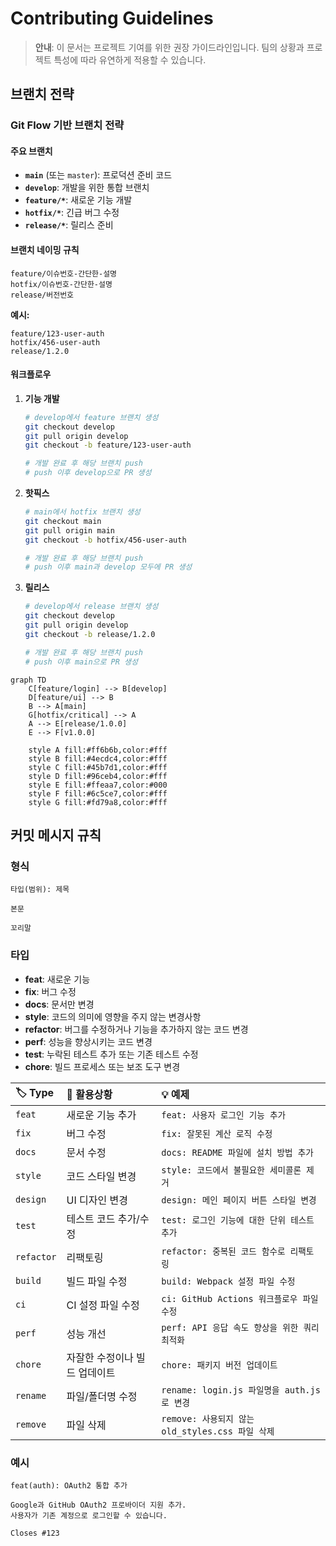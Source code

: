 # Contributing Guidelines

> **안내**: 이 문서는 프로젝트 기여를 위한 권장 가이드라인입니다. 팀의 상황과 프로젝트 특성에 따라 유연하게 적용할 수 있습니다.


## **브랜치 전략**

### Git Flow 기반 브랜치 전략

#### 주요 브랜치
- **`main`** (또는 `master`): 프로덕션 준비 코드
- **`develop`**: 개발을 위한 통합 브랜치
- **`feature/*`**: 새로운 기능 개발
- **`hotfix/*`**: 긴급 버그 수정
- **`release/*`**: 릴리스 준비

#### 브랜치 네이밍 규칙

```
feature/이슈번호-간단한-설명
hotfix/이슈번호-간단한-설명
release/버전번호
```

**예시:**
```
feature/123-user-auth
hotfix/456-user-auth
release/1.2.0
```


#### 워크플로우

1. **기능 개발**
   ```bash
   # develop에서 feature 브랜치 생성
   git checkout develop
   git pull origin develop
   git checkout -b feature/123-user-auth
   
   # 개발 완료 후 해당 브랜치 push
   # push 이후 develop으로 PR 생성
   ```

2. **핫픽스**
   ```bash
   # main에서 hotfix 브랜치 생성
   git checkout main
   git pull origin main
   git checkout -b hotfix/456-user-auth

   # 개발 완료 후 해당 브랜치 push
   # push 이후 main과 develop 모두에 PR 생성
   ```

3. **릴리스**
   ```bash
   # develop에서 release 브랜치 생성
   git checkout develop
   git pull origin develop
   git checkout -b release/1.2.0

   # 개발 완료 후 해당 브랜치 push
   # push 이후 main으로 PR 생성
   ```

```mermaid
graph TD
    C[feature/login] --> B[develop]
    D[feature/ui] --> B
    B --> A[main]
    G[hotfix/critical] --> A
    A --> E[release/1.0.0]
    E --> F[v1.0.0]

    style A fill:#ff6b6b,color:#fff
    style B fill:#4ecdc4,color:#fff
    style C fill:#45b7d1,color:#fff
    style D fill:#96ceb4,color:#fff
    style E fill:#ffeaa7,color:#000
    style F fill:#6c5ce7,color:#fff
    style G fill:#fd79a8,color:#fff
```

## 커밋 메시지 규칙

### 형식
```
타입(범위): 제목

본문

꼬리말
```

### 타입
- **feat**: 새로운 기능
- **fix**: 버그 수정
- **docs**: 문서만 변경
- **style**: 코드의 의미에 영향을 주지 않는 변경사항
- **refactor**: 버그를 수정하거나 기능을 추가하지 않는 코드 변경
- **perf**: 성능을 향상시키는 코드 변경
- **test**: 누락된 테스트 추가 또는 기존 테스트 수정
- **chore**: 빌드 프로세스 또는 보조 도구 변경


| 🏷️ Type    | 📝 활용상황                   | 💡 예제                                          |
| :--------- | :---------------------------- | :----------------------------------------------- |
| `feat`     | 새로운 기능 추가              | `feat: 사용자 로그인 기능 추가`                  |
| `fix`      | 버그 수정                     | `fix: 잘못된 계산 로직 수정`                     |
| `docs`     | 문서 수정                     | `docs: README 파일에 설치 방법 추가`             |
| `style`    | 코드 스타일 변경              | `style: 코드에서 불필요한 세미콜론 제거`         |
| `design`   | UI 디자인 변경                | `design: 메인 페이지 버튼 스타일 변경`           |
| `test`     | 테스트 코드 추가/수정         | `test: 로그인 기능에 대한 단위 테스트 추가`      |
| `refactor` | 리팩토링                      | `refactor: 중복된 코드 함수로 리팩토링`          |
| `build`    | 빌드 파일 수정                | `build: Webpack 설정 파일 수정`                  |
| `ci`       | CI 설정 파일 수정             | `ci: GitHub Actions 워크플로우 파일 수정`        |
| `perf`     | 성능 개선                     | `perf: API 응답 속도 향상을 위한 쿼리 최적화`    |
| `chore`    | 자잘한 수정이나 빌드 업데이트 | `chore: 패키지 버전 업데이트`                    |
| `rename`   | 파일/폴더명 수정              | `rename: login.js 파일명을 auth.js로 변경`       |
| `remove`   | 파일 삭제                     | `remove: 사용되지 않는 old_styles.css 파일 삭제` |

### 예시
```
feat(auth): OAuth2 통합 추가

Google과 GitHub OAuth2 프로바이더 지원 추가.
사용자가 기존 계정으로 로그인할 수 있습니다.

Closes #123
```
